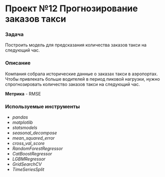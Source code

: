 # Проект №12 Прогнозирование заказов такси

### **Задача**
Построить модель для предсказания количества заказов такси на следующий час.


### **Описание**

Компания собрала исторические данные о заказах такси в аэропортах. 
Чтобы привлекать больше водителей в период пиковой нагрузки, нужно спрогнозировать количество заказов такси на следующий час. 

**Метрика** - RMSE

### **Используемые инструменты**
 - *pandas*
 - *matplotlib*
 - *statsmodels*
 - *seasonal_decompose*
 - *mean_squared_error*
 - *cross_val_score*
 - *RandomForestRegressor*
 - *CatBoostRegressor*
 - *LGBMRegressor*
 - *GridSearchCV*
 - *TimeSeriesSplit*

